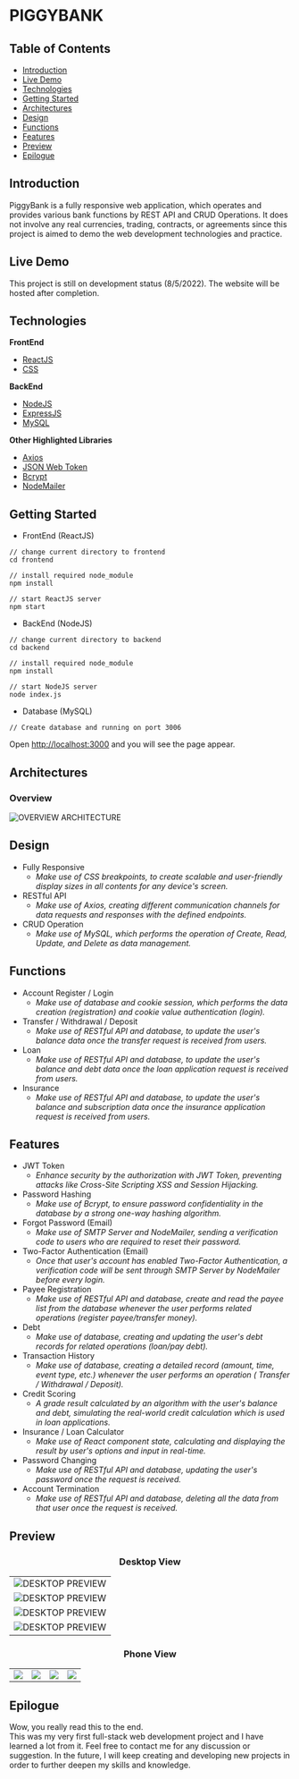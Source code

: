 # PIGGYBANK

## Table of Contents
* [Introduction](https://github.com/yenloned/PiggyBank#introduction)
* [Live Demo](https://github.com/yenloned/PiggyBank#live-demo)
* [Technologies](https://github.com/yenloned/PiggyBank#technologies)
* [Getting Started](https://github.com/yenloned/PiggyBank#getting-started)
* [Architectures](https://github.com/yenloned/PiggyBank#architectures)
* [Design](https://github.com/yenloned/PiggyBank#design)
* [Functions](https://github.com/yenloned/PiggyBank#functions)
* [Features](https://github.com/yenloned/PiggyBank#features)
* [Preview](https://github.com/yenloned/PiggyBank#preview)
* [Epilogue](https://github.com/yenloned/PiggyBank#epilogue)

## Introduction
PiggyBank is a fully responsive web application, which operates and provides various bank functions by REST API and CRUD Operations. 
It does not involve any real currencies, trading, contracts, or agreements since this project is aimed to demo the web development technologies and practice.

## Live Demo
This project is still on development status (8/5/2022). The website will be hosted after completion.

## Technologies
**FrontEnd**
* [ReactJS](https://reactjs.org/)
* [CSS](https://www.w3.org/Style/CSS/)

**BackEnd**
* [NodeJS](https://nodejs.org/en/docs/)
* [ExpressJS](https://expressjs.com/)
* [MySQL](https://dev.mysql.com/doc/)

**Other Highlighted Libraries**
* [Axios](https://axios-http.com/docs/intro)
* [JSON Web Token](https://jwt.io/)
* [Bcrypt](https://www.npmjs.com/package/bcrypt)
* [NodeMailer](https://nodemailer.com/about/)

## Getting Started

* FrontEnd (ReactJS)
```node
// change current directory to frontend
cd frontend

// install required node_module
npm install

// start ReactJS server
npm start
```

* BackEnd (NodeJS)
```node
// change current directory to backend
cd backend

// install required node_module
npm install

// start NodeJS server
node index.js
```

* Database (MySQL)
```node
// Create database and running on port 3006
```

Open [http://localhost:3000](http://localhost:3000) and you will see the page appear.

## Architectures
### Overview
![OVERVIEW ARCHITECTURE](Preview/overview.png)

## Design
* Fully Responsive
  - _Make use of CSS breakpoints, to create scalable and user-friendly display sizes in all contents for any device's screen._
* RESTful API
  - _Make use of Axios, creating different communication channels for data requests and responses with the defined endpoints._
* CRUD Operation
  - _Make use of MySQL, which performs the operation of Create, Read, Update, and Delete as data management._

## Functions
* Account Register / Login
  - _Make use of database and cookie session, which performs the data creation (registration) and cookie value authentication (login)._
* Transfer / Withdrawal / Deposit
  - _Make use of RESTful API and database, to update the user's balance data once the transfer request is received from users._
* Loan
  - _Make use of RESTful API and database, to update the user's balance and debt data once the loan application request is received from users._
* Insurance
  - _Make use of RESTful API and database, to update the user's balance and subscription data once the insurance application request is received from users._

## Features
* JWT Token
  - _Enhance security by the authorization with JWT Token, preventing attacks like Cross-Site Scripting XSS and Session Hijacking._
* Password Hashing
  - _Make use of Bcrypt, to ensure password confidentiality in the database by a strong one-way hashing algorithm._
* Forgot Password (Email)
  - _Make use of SMTP Server and NodeMailer, sending a verification code to users who are required to reset their password._
* Two-Factor Authentication (Email)
  - _Once that user's account has enabled Two-Factor Authentication, a verification code will be sent through SMTP Server by NodeMailer before every login._
* Payee Registration
  - _Make use of RESTful API and database, create and read the payee list from the database whenever the user performs related operations (register payee/transfer money)._
* Debt
  - _Make use of database, creating and updating the user's debt records for related operations (loan/pay debt)._
* Transaction History
  - _Make use of database, creating a detailed record (amount, time, event type, etc.) whenever the user performs an operation ( Transfer / Withdrawal / Deposit)._
* Credit Scoring
  - _A grade result calculated by an algorithm with the user's balance and debt, simulating the real-world credit calculation which is used in loan applications._
* Insurance / Loan Calculator
  - _Make use of React component state, calculating and displaying the result by user's options and input in real-time._
* Password Changing
  - _Make use of RESTful API and database, updating the user's password once the request is received._
* Account Termination
  - _Make use of RESTful API and database, deleting all the data from that user once the request is received._

## Preview

### <p align="center">Desktop View</p>
||
|----------------------------------------|
|![DESKTOP PREVIEW](Preview/preview1.png)|
|![DESKTOP PREVIEW](Preview/preview2.png)|
|![DESKTOP PREVIEW](Preview/preview3.png)|
|![DESKTOP PREVIEW](Preview/preview4.png)|

### <p align="center">Phone View</p>
| | | | |
|-------------------------------|-------------------------------|-------------------------------|-------------------------------|
|![](Preview/phone_preview1.png)|![](Preview/phone_preview2.png)|![](Preview/phone_preview3.png)|![](Preview/phone_preview4.png)|





## Epilogue
Wow, you really read this to the end.<br>
This was my very first full-stack web development project and I have learned a lot from it. Feel free to contact me for any discussion or suggestion. In the future, I will keep creating and developing new projects in order to further deepen my skills and knowledge.